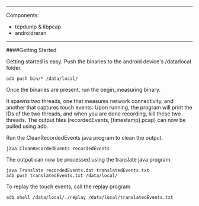 _________
Components:
  - tcpdump & libpcap
  - androidreran

__________


####Getting Started

Getting started is easy. Push the binaries to the android device's /data/local folder.

   ```
   adb push bin/* /data/local/
   ```


 Once the binaries are present, run the begin_measuring binary.

It spawns two threads, one that measures network connectivity, and another that captures touch events. Upon running, the program will print the IDs of the two threads, and when you are done recording, kill these two threads. The output files (recordedEvents, [timestamp].pcap) can now be pulled using adb.

Run the CleanRecordedEvents java program to clean the output.

```
java CleanRecordedEvents recordedEvents
```

The output can now be processed using the translate java program.



  ```
  java Translate recordedEvents.dat translatedEvents.txt
  adb push translatedEvents.txt /data/local/
  ```

To replay the touch events, call the replay program

```
adb shell /data/local/./replay /data/local/translatedEvents.txt
```
